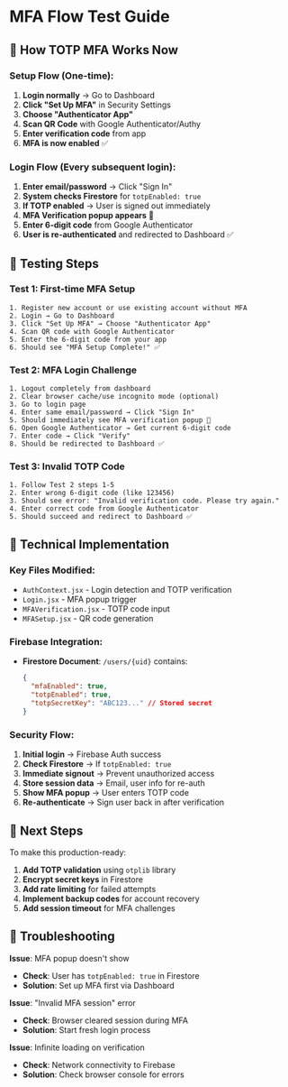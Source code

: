 # MFA Flow Test Guide

## 🔐 How TOTP MFA Works Now

### **Setup Flow (One-time):**

1. **Login normally** → Go to Dashboard
2. **Click "Set Up MFA"** in Security Settings
3. **Choose "Authenticator App"**
4. **Scan QR Code** with Google Authenticator/Authy
5. **Enter verification code** from app
6. **MFA is now enabled** ✅

### **Login Flow (Every subsequent login):**

1. **Enter email/password** → Click "Sign In"
2. **System checks Firestore** for `totpEnabled: true`
3. **If TOTP enabled** → User is signed out immediately
4. **MFA Verification popup appears** 🔐
5. **Enter 6-digit code** from Google Authenticator
6. **User is re-authenticated** and redirected to Dashboard ✅

## 🧪 Testing Steps

### Test 1: First-time MFA Setup

```
1. Register new account or use existing account without MFA
2. Login → Go to Dashboard
3. Click "Set Up MFA" → Choose "Authenticator App"
4. Scan QR code with Google Authenticator
5. Enter the 6-digit code from your app
6. Should see "MFA Setup Complete!" ✅
```

### Test 2: MFA Login Challenge

```
1. Logout completely from dashboard
2. Clear browser cache/use incognito mode (optional)
3. Go to login page
4. Enter same email/password → Click "Sign In"
5. Should immediately see MFA verification popup 🔐
6. Open Google Authenticator → Get current 6-digit code
7. Enter code → Click "Verify"
8. Should be redirected to Dashboard ✅
```

### Test 3: Invalid TOTP Code

```
1. Follow Test 2 steps 1-5
2. Enter wrong 6-digit code (like 123456)
3. Should see error: "Invalid verification code. Please try again."
4. Enter correct code from Google Authenticator
5. Should succeed and redirect to Dashboard ✅
```

## 🔧 Technical Implementation

### **Key Files Modified:**

- `AuthContext.jsx` - Login detection and TOTP verification
- `Login.jsx` - MFA popup trigger
- `MFAVerification.jsx` - TOTP code input
- `MFASetup.jsx` - QR code generation

### **Firebase Integration:**

- **Firestore Document**: `/users/{uid}` contains:
  ```json
  {
    "mfaEnabled": true,
    "totpEnabled": true,
    "totpSecretKey": "ABC123..." // Stored secret
  }
  ```

### **Security Flow:**

1. **Initial login** → Firebase Auth success
2. **Check Firestore** → If `totpEnabled: true`
3. **Immediate signout** → Prevent unauthorized access
4. **Store session data** → Email, user info for re-auth
5. **Show MFA popup** → User enters TOTP code
6. **Re-authenticate** → Sign user back in after verification

## 🚀 Next Steps

To make this production-ready:

1. **Add TOTP validation** using `otplib` library
2. **Encrypt secret keys** in Firestore
3. **Add rate limiting** for failed attempts
4. **Implement backup codes** for account recovery
5. **Add session timeout** for MFA challenges

## 🐛 Troubleshooting

**Issue**: MFA popup doesn't show

- **Check**: User has `totpEnabled: true` in Firestore
- **Solution**: Set up MFA first via Dashboard

**Issue**: "Invalid MFA session" error

- **Check**: Browser cleared session during MFA
- **Solution**: Start fresh login process

**Issue**: Infinite loading on verification

- **Check**: Network connectivity to Firebase
- **Solution**: Check browser console for errors
